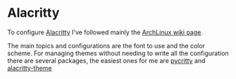 # Alacritty

To configure [Alacritty](https://alacritty.org/) I've followed mainly the [ArchLinux wiki page](https://wiki.archlinux.org/title/Alacritty).

The main topics and configurations are the font to use and the color scheme. For managing themes without needing to write all the configuration
there are several packages, the easiest ones for me are [pycritty](https://github.com/antoniosarosi/pycritty) and [alacritty-theme](https://github.com/alacritty/alacritty-theme)
